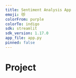 ```yaml
---
title: Sentiment Analysis App
emoji: 😻
colorFrom: purple
colorTo: indigo
sdk: streamlit
sdk_version: 1.17.0
app_file: app.py
pinned: false
---
```


# Project